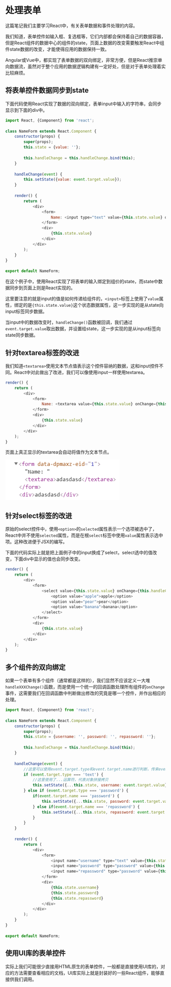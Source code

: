 # 处理表单

这篇笔记我们主要学习React中，有关表单数据和事件处理的内容。

我们知道，表单控件如输入框、复选框等，它们内部都会保持着自己的数据容器，但是React组件的数据中心的组件的state，页面上数据的改变需要触发React中组件state数据的改变，才能使得应用的数据保持一致。

Angular或Vue中，都实现了表单数据的双向绑定，非常方便，但是React推崇单向数据流，虽然对于整个应用的数据逻辑构建有一定好处，但是对于表单处理着实比较麻烦。

## 将表单控件数据同步到state

下面代码使用React实现了数据的双向绑定，表单input中输入的字符串，会同步显示到下面的div中。

```javascript
import React, {Component} from 'react';

class NameForm extends React.Component {
    constructor(props) {
        super(props);
        this.state = {value: ''};

        this.handleChange = this.handleChange.bind(this);
    }

    handleChange(event) {
        this.setState({value: event.target.value});
    }

    render() {
        return (
            <div>
                <form>
                    Name: <input type="text" value={this.state.value} onChange={this.handleChange}/>
                </form>
                <div>
                    {this.state.value}
                </div>
            </div>
        );
    }
}

export default NameForm;
```

在这个例子中，使用React实现了将表单的输入绑定到组价的state，而state中数据同步到页面上则是React实现的。

这里要注意的就是input的值是如何传递给组件的，`<input>`标签上使用了`value`属性，绑定的是`{this.state.value}`这个状态数据属性，这一步实现的是从state向input标签同步数据。

当input中的数据改变时，`handleChange()`函数被回调，我们通过`event.target.value`取出数据，并设置给state，这一步实现的是从input标签向state同步数据。

## 针对textarea标签的改进

我们知道`<textarea>`使用文本节点值表示这个控件容纳的数据，这和input控件不同。React中对此做出了改进，我们可以像使用input一样使用textarea。

```javascript
render() {
    return (
        <div>
            <form>
                Name: <textarea value={this.state.value} onChange={this.handleChange}/>
            </form>
            <div>
                {this.state.value}
            </div>
        </div>
    );
}
```

页面上真正显示的textarea会自动将值作为文本节点。

![](res/1.png)

## 针对select标签的改进

原始的select控件中，使用`<option>`的`selected`属性表示一个选项被选中了，React中并不使用`selected`属性，而是在根`select`标签中使用`value`属性表示选中项。这种改进便于JSX的编写。

下面的代码实际上就是把上面例子中的input换成了select，select选中的值改变，下面div中显示的值也会同步改变。

```javascript
render() {
    return (
        <div>
            <form>
                <select value={this.state.value} onChange={this.handleChange}>
                    <option value="apple">apple</option>
                    <option value="pear">pear</option>
                    <option value="banana">banana</option>
                </select>
            </form>
            <div>
                {this.state.value}
            </div>
        </div>
    );
}
```

## 多个组件的双向绑定

如果一个表单有多个组件（通常都是这样的），我们显然不应该定义一大堆`handleXXXChange()`函数，而是使用一个统一的回调函数处理所有组件的`onChange`事件，这需要我们在回调函数中判断做出修改的究竟是哪一个控件，并作出相应的处理。

```javascript
import React, {Component} from 'react';

class NameForm extends React.Component {
    constructor(props) {
        super(props);
        this.state = {username: '', password: '', repassword: ''};

        this.handleChange = this.handleChange.bind(this);
    }

    handleChange(event) {
        //这里可以使用event.target.type和event.target.name进行判断，传来event对象是哪一个表单控件
        if (event.target.type === 'text') {
            //这里使用了...运算符，代表对象拼接拷贝
            this.setState({...this.state, username: event.target.value});
        } else if (event.target.type === 'password') {
            if(event.target.name === 'password') {
                this.setState({...this.state, password: event.target.value});
            } else if(event.target.name === 'repassword') {
                this.setState({...this.state, repassword: event.target.value});
            }
        }
    }

    render() {
        return (
            <div>
                <form>
                    <input name="username" type="text" value={this.state.username} onChange={this.handleChange}/>
                    <input name="password" type="password" value={this.state.password} onChange={this.handleChange}/>
                    <input name="repassword" type="password" value={this.state.repassword} onChange={this.handleChange}/>
                </form>
                <div>
                    {this.state.username}
                    {this.state.password}
                    {this.state.repassword}
                </div>
            </div>
        );
    }
}

export default NameForm;
```

## 使用UI库的表单控件

实际上我们可能很少直接用HTML原生的表单控件，一般都是直接使用UI库的，对应的方法需要查看相应的文档，UI库实际上就是封装好的一些React组件，能够直接供我们调用。
